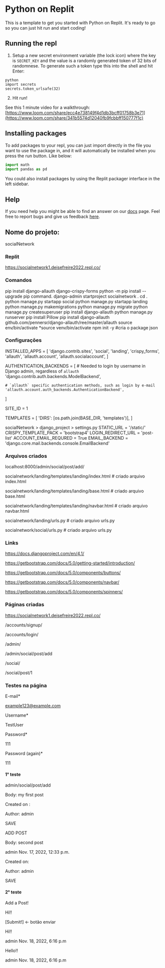 # Python on Replit

This is a template to get you started with Python on Replit. It's ready to go so you can just hit run and start coding!

## Running the repl

1. Setup a new secret environment variable (the lock icon) where the key is `SECRET_KEY` and the value is
   a randomly generated token of 32 bits of randomnese. To generate such a token type this into the shell and hit Enter:
```
python
import secrets
secrets.token_urlsafe(32)
```
2. Hit run!

See this 1 minute video for a walkthrough: [https://www.loom.com/share/ecc4e738149f4d1db3bcff01758b3e71](https://www.loom.com/share/341b5574d12040fb9fcbbff150777f1c)

## Installing packages

To add packages to your repl, you can just import directly in the file you want to use the package in, and it will automatically be installed when you press the run button. Like below:
```python
import math
import pandas as pd
```

You could also install packages by using the Replit packager interface in the left sidebar.

## Help

If you need help you might be able to find an answer on our [docs](https://docs.replit.com) page. Feel free to report bugs and give us feedback [here](https://replit.com/support).

## Nome do projeto:
socialNetwork 

### Replit
https://socialnetwork1.deisefreire2022.repl.co/

### Comandos 
pip install django-allauth django-crispy-forms
python -m pip install --upgrade pip command.
django-admin startproject socialnetwork .
cd .
python manage.py startapp social 
python manage.py startapp landing
python manage.py makemigrations
python manage.py migrate
python manage.py createsuperuser
pip install django-allauth
python manage.py runserver
pip install Pillow
pip install django-allauth
github.com/pennersr/django-allauth/ree/master/allauth
source env/bin/activate
*source venv/bin/activate
npm init -y #cria o package json

### Configurações 

INSTALLED_APPS = [
    'django.contrib.sites',
    'social',
    'landing',
    'crispy_forms',
    'allauth',
    'allauth.account',
    'allauth.socialaccount',
]

AUTHENTICATION_BACKENDS = [
    # Needed to login by username in Django admin, regardless of `allauth`
    'django.contrib.auth.backends.ModelBackend',

    # `allauth` specific authentication methods, such as login by e-mail
    'allauth.account.auth_backends.AuthenticationBackend',
]

SITE_ID = 1


TEMPLATES = [
'DIRS': [os.path.join(BASE_DIR, 'templates')],
]

socialNetwork > django_project > settings.py
STATIC_URL = '/static/'
CRISPY_TEMPLATE_PACK = 'bootstrap4'
LOGIN_REDIRECT_URL = 'post-list'
ACCOUNT_EMAIL_REQURED = True
EMAIL_BACKEND = 'django.core.mail.backends.console.EmailBackend'

     
### Arquivos criados

localhost:8000/admin/social/post/add/

socialnetwork/landing/templates/landing/index.html # criado arquivo index.html

socialnetwork/landing/templates/landing/base.html # criado arquivo base.html

socialnetwork/landing/templates/landing/navbar.html # criado arquivo navbar.html

socialnetwork/landing/urls.py # criado arquivo urls.py

socialnetwork/social/urls.py # criado arquivo urls.py


### Links

https://docs.djangoproject.com/en/4.1/

https://getbootstrap.com/docs/5.0/getting-started/introduction/

https://getbootstrap.com/docs/5.0/components/buttons/

https://getbootstrap.com/docs/5.0/components/navbar/

https://getbootstrap.com/docs/5.0/components/spinners/


### Páginas criadas

https://socialnetwork1.deisefreire2022.repl.co/

/accounts/signup/

/accounts/login/

/admin/

/admin/social/post/add

/social/

/social/post/1

### Testes na página

E-mail*

example123@example.com

Username*

TestUser

Password*

111

Password (again)*

111

#### 1° teste
admin/social/post/add

Body: my first post 

Created on :

Author: admin

SAVE

ADD POST

Body: second post 

admin Nov. 17, 2022, 12:33 p.m.

Created on:

Author: admin

SAVE

#### 2° teste
Add a Post!

Hi!!

[Submit!] <- botão enviar

Hi!!

admin Nov. 18, 2022, 6:16 p.m

Hello!!

admin Nov. 18, 2022, 6:16 p.m



